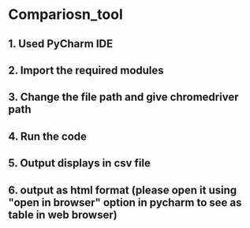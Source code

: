# Compariosn_tool

## 1. Used PyCharm IDE
## 2. Import the required modules 
## 3. Change the file path and give chromedriver path 
## 4. Run the code 
## 5. Output displays in csv file
## 6. output as html format (please open it using "open in browser" option in pycharm to see as table in web browser)
